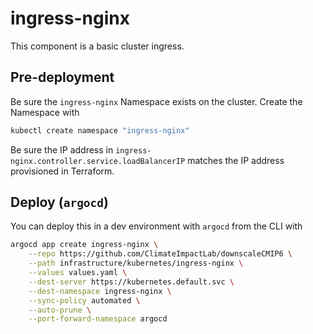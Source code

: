 # ingress-nginx
This component is a basic cluster ingress.

## Pre-deployment
Be sure the `ingress-nginx` Namespace exists on the cluster.
Create the Namespace with
```bash
kubectl create namespace "ingress-nginx"
```

Be sure the IP address in `ingress-nginx.controller.service.loadBalancerIP` matches the IP address provisioned in Terraform.

## Deploy (`argocd`)

You can deploy this in a dev environment with `argocd` from the CLI with

```bash
argocd app create ingress-nginx \
    --repo https://github.com/ClimateImpactLab/downscaleCMIP6 \
    --path infrastructure/kubernetes/ingress-nginx \
    --values values.yaml \
    --dest-server https://kubernetes.default.svc \
    --dest-namespace ingress-nginx \
    --sync-policy automated \
    --auto-prune \
    --port-forward-namespace argocd
```
